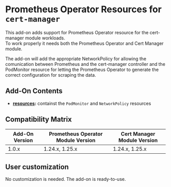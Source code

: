 # Prometheus Operator Resources for `cert-manager`

This add-on adds support for Prometheus Operator resource for the cert-manager module workloads.  
To work properly it needs both the Prometheus Operator and Cert Manager module.

The add-on will add the appropriate NetworkPolicy for allowing the comunication between Prometheus and the
cert-manager controller and the PodMonitor resource for letting the Prometheus Operator to generate the correct
configuration for scraping the data.

## Add-On Contents

- **[resources](./resources):** containst the `PodMonitor` and `NetworkPolicy` resources

## Compatibility Matrix

| Add-On Version | Prometheus Operator Module Version | Cert Manager Module Version |
|----------------|------------------------------------|-----------------------------|
| 1.0.x          | 1.24.x, 1.25.x                     | 1.24.x, 1.25.x              |

## User customization

No customization is needed. The add-on is ready-to-use.
